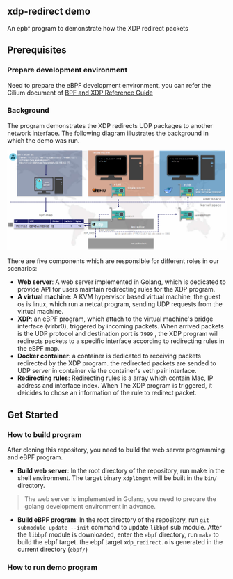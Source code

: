 
## xdp-redirect demo

An epbf program to demonstrate how the XDP redirect packets

## Prerequisites

### Prepare development environment

Need to prepare the eBPF development environment, you can refer the Cilium document of [BPF and XDP Reference Guide](https://docs.cilium.io/en/stable/bpf/#development-environment)


### Background


The program demonstrates the XDP redirects UDP packages to another network interface. The following diagram illustrates the background in which the demo was run.

![background](png/background.png)

There are five components which are responsible for different roles in our scenarios:

- **Web server**: A web server implemented in Golang, which is dedicated to provide API for users maintain redirecting rules for the XDP program.
- **A virtual machine**: A KVM hypervisor based virtual machine, the guest os is linux, which run a netcat program, sending UDP requests from the virtual machine.
- **XDP**: an eBPF program, which attach to the virtual machine's bridge interface (virbr0), triggered by incoming packets. When arrived packets is the UDP protocol and destination port is `7999` , the XDP program will redirects packets to a specific interface according to redirecting rules in the eBPF map.
- **Docker container**: a container is dedicated to receiving packets redirected by the XDP program. the redirected packets are sended to UDP server in container via the container's veth pair interface.
- **Redirecting rules**: Redirecting rules is a array which contain Mac, IP address and interface index. When The XDP program is triggered, it deicides to chose an information of the rule to redirect packet.


## Get Started

### How to build program

After cloning this repository, you need to build the web server programming and eBPF program. 

- **Build web server**: In the root directory of the repository, run make in the shell environment. The target binary `xdplbmgmt` will be built in the `bin/` directory.

> The web server is implemented in Golang, you need to prepare the golang development environment in advance.


- **Build eBPF program**: In the root directory of the repository, run `git submodule update --init` command to update `libbpf` sub module. After the `libbpf` module is downloaded, enter the `ebpf` directory, run `make` to build the ebpf target. the ebpf target `xdp_redirect.o` is generated in the current directory (`ebpf/`)

### How to run demo program

